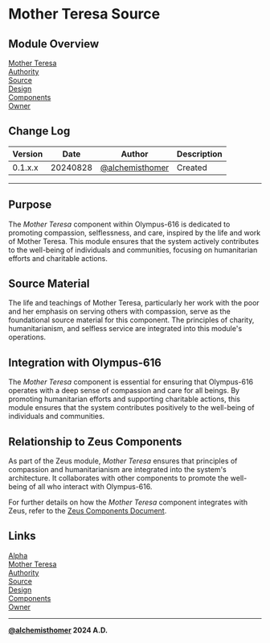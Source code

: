 # Mother Teresa Source

## Module Overview
[Mother Teresa](README.md)  
[Authority](../zeus/zeus.components.md)  
[Source](mother_teresa.source.md)  
[Design](mother_teresa.design.md)  
[Components](mother_teresa.components.md)  
[Owner](https://github.com/alchemisthomer)  

## Change Log

| Version   | Date       | Author                                                   | Description   |
|-----------|------------|----------------------------------------------------------|---------------|
| 0.1.x.x   | 20240828   | [@alchemisthomer](https://github.com/alchemisthomer)     | Created       

---

## Purpose

The *Mother Teresa* component within Olympus-616 is dedicated to promoting compassion, selflessness, and care, inspired by the life and work of Mother Teresa. This module ensures that the system actively contributes to the well-being of individuals and communities, focusing on humanitarian efforts and charitable actions.

## Source Material

The life and teachings of Mother Teresa, particularly her work with the poor and her emphasis on serving others with compassion, serve as the foundational source material for this component. The principles of charity, humanitarianism, and selfless service are integrated into this module's operations.

## Integration with Olympus-616

The *Mother Teresa* component is essential for ensuring that Olympus-616 operates with a deep sense of compassion and care for all beings. By promoting humanitarian efforts and supporting charitable actions, this module ensures that the system contributes positively to the well-being of individuals and communities.

## Relationship to Zeus Components

As part of the Zeus module, *Mother Teresa* ensures that principles of compassion and humanitarianism are integrated into the system's architecture. It collaborates with other components to promote the well-being of all who interact with Olympus-616.

For further details on how the *Mother Teresa* component integrates with Zeus, refer to the [Zeus Components Document](../zeus/zeus.components.md).

## Links
[Alpha](../../README.md)  
[Mother Teresa](README.md)  
[Authority](https://github.com/alchemisthomer)  
[Source](mother_teresa.source.md)  
[Design](mother_teresa.design.md)  
[Components](mother_teresa.components.md)  
[Owner](https://github.com/alchemisthomer)
***
**[@alchemisthomer](https://github.com/alchemisthomer)
2024 A.D.**
